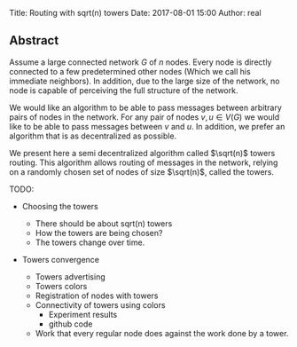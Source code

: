 Title: Routing with sqrt(n) towers
Date: 2017-08-01 15:00
Author: real

## Abstract

Assume a large connected network $G$ of $n$ nodes. Every node is directly
connected to a few predetermined other nodes (Which we call his immediate
neighbors). In addition, due to the large size of the network, no node is
capable of perceiving the full structure of the network.

We would like an algorithm to be able to pass messages between arbitrary pairs
of nodes in the network. For any pair of nodes $v,u \in V(G)$ we would like to
be able to pass messages between $v$ and $u$. In addition, we prefer an
algorithm that is as decentralized as possible. 

We present here a semi decentralized algorithm called $\sqrt(n)$ towers
routing. This algorithm allows routing of messages in the network, relying on a
randomly chosen set of nodes of size $\sqrt(n)$, called the towers.

[//]: # (TODO: Mention github experiments)

TODO:

- Choosing the towers
    - There should be about sqrt(n) towers
    - How the towers are being chosen? 
    - The towers change over time.

- Towers convergence
    - Towers advertising
    - Towers colors
    - Registration of nodes with towers
    - Connectivity of towers using colors
        - Experiment results
        - github code
    - Work that every regular node does against the work done by a tower.
